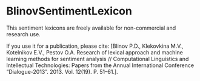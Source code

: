 # BlinovSentimentLexicon

This sentiment lexicons are freely available for non-commercial and research use.

If you use it for a publication, please cite: [Blinov P.D., Klekovkina M.V., Kotelnikov E.V., Pestov O.A. Research of lexical approach and machine learning methods for sentiment analysis // Computational Linguistics and Intellectual Technologies: Papers from the Annual International Conference “Dialogue-2013”. 2013. Vol. 12(19). P. 51–61.].
